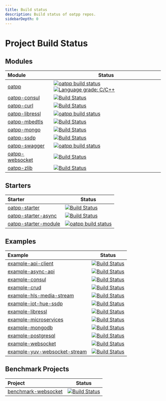 ```yaml
---
title: Build status
description: Build status of oatpp repos.
sidebarDepth: 0
---
```


# Project Build Status <seo/>

## Modules

|Module|Status|
|:-----|------|
|[oatpp](https://github.com/oatpp/oatpp)|[![oatpp build status](https://dev.azure.com/lganzzzo/lganzzzo/_apis/build/status/oatpp.oatpp)](https://dev.azure.com/lganzzzo/lganzzzo/_build/latest?definitionId=1&branchName=master) [![Language grade: C/C++](https://img.shields.io/lgtm/grade/cpp/g/oatpp/oatpp.svg?logo=lgtm&logoWidth=18)](https://lgtm.com/projects/g/oatpp/oatpp/context:cpp)|
|[oatpp-consul](https://github.com/oatpp/oatpp-consul)|[![Build Status](https://dev.azure.com/lganzzzo/lganzzzo/_apis/build/status/oatpp.oatpp-consul?branchName=master)](https://dev.azure.com/lganzzzo/lganzzzo/_build/latest?definitionId=7&branchName=master)|
|[oatpp-curl](https://github.com/oatpp/oatpp-curl)|[![Build Status](https://dev.azure.com/lganzzzo/lganzzzo/_apis/build/status/oatpp.oatpp-curl?branchName=master)](https://dev.azure.com/lganzzzo/lganzzzo/_build/latest?definitionId=5&branchName=master)|
|[oatpp-libressl](https://github.com/oatpp/oatpp-libressl)|[![oatpp build status](https://dev.azure.com/lganzzzo/lganzzzo/_apis/build/status/oatpp.oatpp-libressl)](https://dev.azure.com/lganzzzo/lganzzzo/_build/latest?definitionId=3&branchName=master)|
|[oatpp-mbedtls](https://github.com/oatpp/oatpp-mbedtls)|[![Build Status](https://dev.azure.com/lganzzzo/lganzzzo/_apis/build/status/oatpp.oatpp-mbedtls?branchName=master)](https://dev.azure.com/lganzzzo/lganzzzo/_build/latest?definitionId=18&branchName=master)|
|[oatpp-mongo](https://github.com/oatpp/oatpp-mongo)|[![Build Status](https://dev.azure.com/lganzzzo/lganzzzo/_apis/build/status/oatpp.oatpp-mongo?branchName=master)](https://dev.azure.com/lganzzzo/lganzzzo/_build/latest?definitionId=26&branchName=master)|
|[oatpp-ssdp](https://github.com/oatpp/oatpp-ssdp)|[![Build Status](https://dev.azure.com/lganzzzo/lganzzzo/_apis/build/status/oatpp.oatpp-ssdp?branchName=master)](https://dev.azure.com/lganzzzo/lganzzzo/_build/latest?definitionId=28&branchName=master)|
|[oatpp-swagger](https://github.com/oatpp/oatpp-swagger)|[![oatpp build status](https://dev.azure.com/lganzzzo/lganzzzo/_apis/build/status/oatpp.oatpp-swagger)](https://dev.azure.com/lganzzzo/lganzzzo/_build/latest?definitionId=2&branchName=master)|
|[oatpp-websocket](https://github.com/oatpp/oatpp-websocket)|[![Build Status](https://dev.azure.com/lganzzzo/lganzzzo/_apis/build/status/oatpp.oatpp-websocket?branchName=master)](https://dev.azure.com/lganzzzo/lganzzzo/_build/latest?definitionId=6&branchName=master)|
|[oatpp-zlib](https://github.com/oatpp/oatpp-zlib)|[![Build Status](https://dev.azure.com/lganzzzo/lganzzzo/_apis/build/status/oatpp.oatpp-zlib?branchName=master)](https://dev.azure.com/lganzzzo/lganzzzo/_build/latest?definitionId=23&branchName=master)|

## Starters

|Starter|Status|
|:------|------|
|[oatpp-starter](https://github.com/oatpp/oatpp-starter)|[![Build Status](https://dev.azure.com/lganzzzo/lganzzzo/_apis/build/status/oatpp.oatpp-starter?branchName=master)](https://dev.azure.com/lganzzzo/lganzzzo/_build/latest?definitionId=10&branchName=master)|
|[oatpp-starter-async](https://github.com/oatpp/oatpp-starter-async)|[![Build Status](https://dev.azure.com/lganzzzo/lganzzzo/_apis/build/status/oatpp.oatpp-starter-async?branchName=master)](https://dev.azure.com/lganzzzo/lganzzzo/_build/latest?definitionId=11&branchName=master)|
|[oatpp-starter-module](https://github.com/oatpp/oatpp-starter-module)|[![oatpp build status](https://dev.azure.com/lganzzzo/lganzzzo/_apis/build/status/oatpp.oatpp-starter-module)](https://dev.azure.com/lganzzzo/lganzzzo/_build/latest?definitionId=4&branchName=master)|

## Examples

|Example|Status|
|:------|------|
|[example-api-client](https://github.com/oatpp/example-api-client)|[![Build Status](https://dev.azure.com/lganzzzo/lganzzzo/_apis/build/status/oatpp.example-api-client?branchName=master)](https://dev.azure.com/lganzzzo/lganzzzo/_build/latest?definitionId=14&branchName=master)|
|[example-async-api](https://github.com/oatpp/example-async-api)|[![Build Status](https://dev.azure.com/lganzzzo/lganzzzo/_apis/build/status/oatpp.example-async-api?branchName=master)](https://dev.azure.com/lganzzzo/lganzzzo/_build/latest?definitionId=16&branchName=master)|
|[example-consul](https://github.com/oatpp/example-consul)|[![Build Status](https://dev.azure.com/lganzzzo/lganzzzo/_apis/build/status/oatpp.example-consul?branchName=master)](https://dev.azure.com/lganzzzo/lganzzzo/_build/latest?definitionId=15&branchName=master)|
|[example-crud](https://github.com/oatpp/example-crud)|[![Build Status](https://dev.azure.com/lganzzzo/lganzzzo/_apis/build/status/oatpp.example-crud?branchName=master)](https://dev.azure.com/lganzzzo/lganzzzo/_build/latest?definitionId=9&branchName=master)|
|[example-hls-media-stream](https://github.com/oatpp/example-hls-media-stream)|[![Build Status](https://dev.azure.com/lganzzzo/lganzzzo/_apis/build/status/oatpp.example-hls-media-stream?branchName=master)](https://dev.azure.com/lganzzzo/lganzzzo/_build/latest?definitionId=12&branchName=master)|
|[example-iot-hue-ssdp](https://github.com/oatpp/example-iot-hue-ssdp)|[![Build Status](https://dev.azure.com/lganzzzo/lganzzzo/_apis/build/status/oatpp.example-iot-hue-ssdp?branchName=master)](https://dev.azure.com/lganzzzo/lganzzzo/_build/latest?definitionId=29&branchName=master)|
|[example-libressl](https://github.com/oatpp/example-libressl)|[![Build Status](https://dev.azure.com/lganzzzo/lganzzzo/_apis/build/status/oatpp.example-libressl?branchName=master)](https://dev.azure.com/lganzzzo/lganzzzo/_build/latest?definitionId=13&branchName=master)|
|[example-microservices](https://github.com/oatpp/example-microservices)|[![Build Status](https://dev.azure.com/lganzzzo/lganzzzo/_apis/build/status/oatpp.example-microservices?branchName=master)](https://dev.azure.com/lganzzzo/lganzzzo/_build/latest?definitionId=22&branchName=master)|
|[example-mongodb](https://github.com/oatpp/example-mongodb)|[![Build Status](https://dev.azure.com/lganzzzo/lganzzzo/_apis/build/status/oatpp.example-mongodb?branchName=master)](https://dev.azure.com/lganzzzo/lganzzzo/_build/latest?definitionId=27&branchName=master)|
|[example-postgresql](https://github.com/oatpp/example-postgresql)|[![Build Status](https://dev.azure.com/lganzzzo/lganzzzo/_apis/build/status/oatpp.example-postgresql?branchName=master)](https://dev.azure.com/lganzzzo/lganzzzo/_build/latest?definitionId=17&branchName=master)|
|[example-websocket](https://github.com/oatpp/example-websocket)|[![Build Status](https://dev.azure.com/lganzzzo/lganzzzo/_apis/build/status/oatpp.example-websocket?branchName=master)](https://dev.azure.com/lganzzzo/lganzzzo/_build/latest?definitionId=20&branchName=master)|
|[example-yuv-websocket-stream](https://github.com/oatpp/example-yuv-websocket-stream)|[![Build Status](https://dev.azure.com/lganzzzo/lganzzzo/_apis/build/status/oatpp.example-yuv-websocket-stream?branchName=master)](https://dev.azure.com/lganzzzo/lganzzzo/_build/latest?definitionId=25&branchName=master)|

## Benchmark Projects

|Project|Status|
|:------|------|
|[benchmark-websocket](https://github.com/oatpp/benchmark-websocket)|[![Build Status](https://dev.azure.com/lganzzzo/lganzzzo/_apis/build/status/oatpp.benchmark-websocket?branchName=master)](https://dev.azure.com/lganzzzo/lganzzzo/_build/latest?definitionId=19&branchName=master)|
